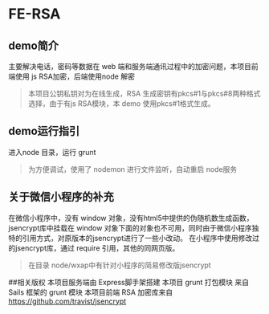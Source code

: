 # FE-RSA

## demo简介
主要解决电话，密码等数据在 web 端和服务端通讯过程中的加密问题，本项目前端使用 js RSA加密，后端使用node 解密

> 本项目公钥私钥对为在线生成，RSA 生成密钥有pkcs#1与pkcs#8两种格式选择，由于有js RSA模块，本 demo 使用pkcs#1格式生成。


## demo运行指引
进入node 目录，运行 grunt

>为方便调试，使用了 nodemon 进行文件监听，自动重启 node服务


## 关于微信小程序的补充
在微信小程序中，没有 window 对象，没有html5中提供的伪随机数生成函数，jsencrypt库中挂载在 window 对象下面的对象也不可用，同时由于微信小程序独特的引用方式，对原版本的jsencrypt进行了一些小改动。
在小程序中使用修改过的jsencrypt库，通过 require 引用，其他的同网页版。

>在目录 node/wxap中有针对小程序的简易修改版jsencrypt


##相关版权
本项目服务端由 Express脚手架搭建
本项目 grunt 打包模块  来自 Sails 框架的 grunt 模块
本项目前端 RSA 加密库来自 https://github.com/travist/jsencrypt

